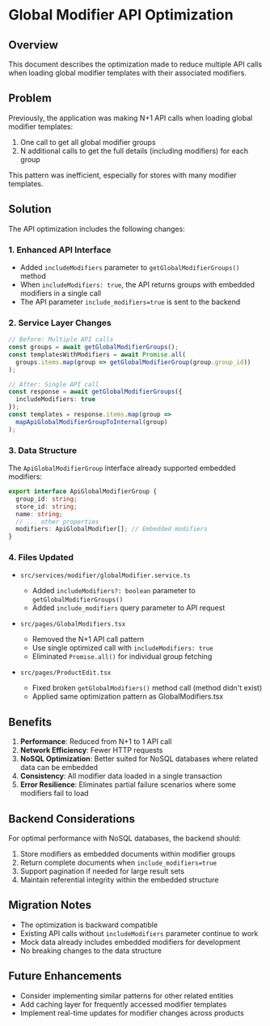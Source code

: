 # Global Modifier API Optimization

## Overview
This document describes the optimization made to reduce multiple API calls when loading global modifier templates with their associated modifiers.

## Problem
Previously, the application was making N+1 API calls when loading global modifier templates:
1. One call to get all global modifier groups
2. N additional calls to get the full details (including modifiers) for each group

This pattern was inefficient, especially for stores with many modifier templates.

## Solution
The API optimization includes the following changes:

### 1. Enhanced API Interface
- Added `includeModifiers` parameter to `getGlobalModifierGroups()` method
- When `includeModifiers: true`, the API returns groups with embedded modifiers in a single call
- The API parameter `include_modifiers=true` is sent to the backend

### 2. Service Layer Changes
```typescript
// Before: Multiple API calls
const groups = await getGlobalModifierGroups();
const templatesWithModifiers = await Promise.all(
  groups.items.map(group => getGlobalModifierGroup(group.group_id))
);

// After: Single API call
const response = await getGlobalModifierGroups({
  includeModifiers: true
});
const templates = response.items.map(group => 
  mapApiGlobalModifierGroupToInternal(group)
);
```

### 3. Data Structure
The `ApiGlobalModifierGroup` interface already supported embedded modifiers:
```typescript
export interface ApiGlobalModifierGroup {
  group_id: string;
  store_id: string;
  name: string;
  // ... other properties
  modifiers: ApiGlobalModifier[]; // Embedded modifiers
}
```

### 4. Files Updated
- `src/services/modifier/globalModifier.service.ts`
  - Added `includeModifiers?: boolean` parameter to `getGlobalModifierGroups()`
  - Added `include_modifiers` query parameter to API request

- `src/pages/GlobalModifiers.tsx`
  - Removed the N+1 API call pattern
  - Use single optimized call with `includeModifiers: true`
  - Eliminated `Promise.all()` for individual group fetching

- `src/pages/ProductEdit.tsx`
  - Fixed broken `getGlobalModifiers()` method call (method didn't exist)
  - Applied same optimization pattern as GlobalModifiers.tsx

## Benefits
1. **Performance**: Reduced from N+1 to 1 API call
2. **Network Efficiency**: Fewer HTTP requests
3. **NoSQL Optimization**: Better suited for NoSQL databases where related data can be embedded
4. **Consistency**: All modifier data loaded in a single transaction
5. **Error Resilience**: Eliminates partial failure scenarios where some modifiers fail to load

## Backend Considerations
For optimal performance with NoSQL databases, the backend should:
1. Store modifiers as embedded documents within modifier groups
2. Return complete documents when `include_modifiers=true`
3. Support pagination if needed for large result sets
4. Maintain referential integrity within the embedded structure

## Migration Notes
- The optimization is backward compatible
- Existing API calls without `includeModifiers` parameter continue to work
- Mock data already includes embedded modifiers for development
- No breaking changes to the data structure

## Future Enhancements
- Consider implementing similar patterns for other related entities
- Add caching layer for frequently accessed modifier templates
- Implement real-time updates for modifier changes across products
